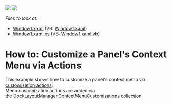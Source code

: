 <!-- default badges list -->
[![](https://img.shields.io/badge/Open_in_DevExpress_Support_Center-FF7200?style=flat-square&logo=DevExpress&logoColor=white)](https://supportcenter.devexpress.com/ticket/details/E1631)
[![](https://img.shields.io/badge/📖_How_to_use_DevExpress_Examples-e9f6fc?style=flat-square)](https://docs.devexpress.com/GeneralInformation/403183)
<!-- default badges end -->
<!-- default file list -->
*Files to look at*:

* [Window1.xaml](./CS/ContextMenuCustomizations_Ex/Window1.xaml) (VB: [Window1.xaml](./VB/ContextMenuCustomizations_Ex/Window1.xaml))
* [Window1.xaml.cs](./CS/ContextMenuCustomizations_Ex/Window1.xaml.cs) (VB: [Window1.xaml.vb](./VB/ContextMenuCustomizations_Ex/Window1.xaml.vb))
<!-- default file list end -->
# How to: Customize a Panel's Context Menu via Actions


<p>This example shows how to customize a panel's context menu via <a href="https://documentation.devexpress.com/#WPF/CustomDocument7045">customization actions</a>.<br> Menu customization actions are added via the <a href="https://documentation.devexpress.com/#WPF/DevExpressXpfDockingDockLayoutManager_ContextMenuCustomizationstopic">DockLayoutManager.ContextMenuCustomizations</a> collection.</p>

<br/>


